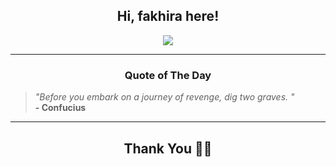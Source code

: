 <h2 align="center"> Hi, fakhira here!</h2>

<p align="center">
<a href="https://github.com/fakhiralkda" alt="github streak"><img src="https://dvst-streak.herokuapp.com/?user=fakhiralkda&theme=tokyonight&fire=DD472C"></a>
</p>

<hr>
<h3 align="center">Quote of The Day</h3>
<p align="center">
<blockquote>
<i>"Before you embark on a journey of revenge, dig two graves. "</i>
<br>
<b>- Confucius </b>
</blockquote>
</p>


<hr>
<h2 align="center">Thank You 🙏🏼</h2>
